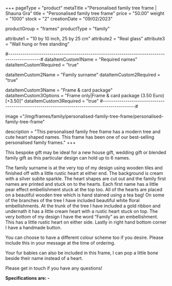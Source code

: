 +++
pageType = "product"
metaTitle ="Personalised family tree frame | Shauna Gra"
title = "Personalised family tree frame"
price = "50.00"
weight = "1000"
stock = "2"
creationDate = "09/02/2023"

productGroup = "frames"
productType = "family"
 
attribute1 = "10 by 10 inch, 25 by 25 cm" 
attribute2 = "Real glass"
attribute3 = "Wall hung or free standing"
 
#---------------------------------------------------------------------------------------------#
dataItemCustom1Name = "Required names"
dataItemCustom1Required = "true"

dataItemCustom2Name = "Family surname"
dataItemCustom2Required = "true"

dataItemCustom3Name = "Frame & card package"
dataItemCustom3Options = "Frame only|Frame & card package (3.50 Euro)[+3.50]"
dataItemCustom3Required = "true"
#---------------------------------------------------------------------------------------------#
 
image ="/img/frames/family/personalised-family-tree-frame/personalised-family-tree-frame"

description = "This personalised family free frame has a modern tree and cute heart shaped names. This frame has been one of our best-selling personalised family frames."
+++

This bespoke gift may be ideal for a new house gift, wedding gift or blended family gift as this particular design can hold up to 6 names.

The family surname is at the very top of my design using wooden tiles and finished off with a little rustic heart at either end. The background is cream with a silver sublte sparkle. The heart shapes are cut out and the family first names are printed and stuck on to the hearts. Each first name has a little pear effect embellishment stuck at the top too. All of the hearts are placed on a beautiful wooden tree which is hand stained using a tea bag! On some of the branches of the tree I have included beautiful white floral embellishments. At the trunk of the tree I have included a gold ribbon and undernath it has a little cream heart with a rustic heart stuck on top. The very bottom of my design I have the word “Family” as an embellishment. This has a little rustic heart on either side. Lastly in right hand bottom corner I have a handmade button.

You can choose to have a different colour scheme too if you desire. Please include this in your message at the time of ordering.

Your fur babies can also be included in this frame, I can pop a little bone beside their name instead of a heart.

Please get in touch if you have any questions!

**Specifications are: -**
